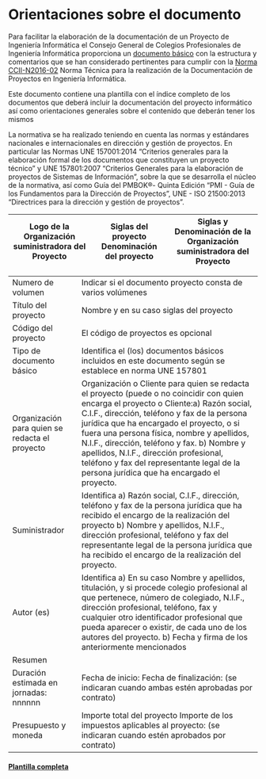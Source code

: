 # Orientaciones sobre el documento

Para facilitar la elaboración de la documentación de un Proyecto de Ingeniería Informática
el Consejo General de Colegios Profesionales de Ingeniería Informática proporciona un [documento básico](https://www.inf.upv.es/www/etsinf/wp-content/uploads/2018/05/plantillaNorma.pdf) con la estructura y comentarios que se han considerado pertinentes para cumplir con la [Norma CCII-N2016-02](http://cpiicm.es/wp-content/uploads/sites/3/2016/11/CCII-N2016-02-Norma-Tecnica-para-la-realizacion-de-la-Documentacion-de-Proyectos-en-Ingenieria-Informatica-V1.0-f.pdf) Norma Técnica para la
realización de la Documentación de Proyectos en Ingeniería Informática. 

Este documento contiene una plantilla con el índice completo de los documentos que deberá incluir la documentación del proyecto informático así como orientaciones generales sobre el contenido que deberán tener los mismos

La normativa se ha realizado teniendo en cuenta las normas y estándares nacionales e internacionales en dirección y gestión de proyectos. En particular las Normas UNE 157001:2014 “Criterios generales para la elaboración formal de los documentos que constituyen un proyecto técnico” y UNE 157801:2007 “Criterios Generales para la elaboración de proyectos de Sistemas de Información”, sobre la que se desarrolla el
núcleo de la normativa, así como Guía del PMBOK®- Quinta Edición “PMI - Guía de los Fundamentos para la Dirección de Proyectos”, UNE - ISO 21500:2013 “Directrices para la dirección y gestión de proyectos”.

| Logo de la Organización suministradora del Proyecto|Siglas del proyecto Denominación del proyecto|Siglas y Denominación de la Organización suministradora del Proyecto|
|---|---|---|

|  |   |
|---|---|
|Numero de volumen |Indicar si el documento proyecto consta de varios volúmenes|
|Título del proyecto| Nombre y en su caso siglas del proyecto|
|Código del proyecto| El código de proyectos es opcional|
|Tipo de documento básico |Identifica el (los) documentos básicos incluidos en este documento según se establece en norma UNE 157801|
|Organización para quien se redacta el proyecto| Organización o Cliente para quien se redacta el proyecto (puede o no coincidir con quien encarga el proyecto o Cliente:a) Razón social, C.I.F., dirección, teléfono y fax de la persona jurídica que ha encargado el proyecto, o si fuera una persona física, nombre y apellidos, N.I.F., dirección, teléfono y fax. b) Nombre y apellidos, N.I.F., dirección profesional, teléfono y fax del representante legal de la persona jurídica que ha encargado el proyecto.|
|Suministrador|Identifica a) Razón social, C.I.F., dirección, teléfono y fax de la persona jurídica que ha recibido el encargo de la realización del proyecto b) Nombre y apellidos, N.I.F., dirección profesional, teléfono y fax del representante legal de la persona jurídica que ha recibido el encargo de la realización del proyecto.|
|Autor (es) |Identifica a) En su caso Nombre y apellidos, titulación, y si procede colegio profesional al que pertenece, número de colegiado, N.I.F., dirección profesional, teléfono, fax y cualquier otro identificador profesional que pueda aparecer o existir, de cada uno de los autores del proyecto. b) Fecha y firma de los anteriormente mencionados|
|Resumen|  |
|Duración estimada en jornadas: nnnnnn |Fecha de inicio: Fecha de finalización: (se indicaran cuando ambas estén aprobadas por contrato)|
|Presupuesto y moneda |Importe total del proyecto Importe de los impuestos aplicables al proyecto: (se indicaran cuando estén aprobados por contrato)|

#### [Plantilla completa](https://www.inf.upv.es/www/etsinf/wp-content/uploads/2018/05/plantillaNorma.pdf)
